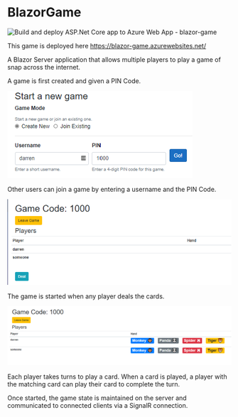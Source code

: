 # BlazorGame

![Build and deploy ASP.Net Core app to Azure Web App - blazor-game](https://github.com/dneimke/BlazorGame/workflows/Build%20and%20deploy%20ASP.Net%20Core%20app%20to%20Azure%20Web%20App%20-%20blazor-game/badge.svg)

This game is deployed here https://blazor-game.azurewebsites.net/

A Blazor Server application that allows multiple players to play a game of snap across the internet.

A game is first created and given a PIN Code. 

![Creating a new game](https://github.com/dneimke/blazorgame/blob/main/docs/start-new-game.png?raw=true)

Other users can join a game by entering a username and the PIN Code.

![Multiple players in a game](https://github.com/dneimke/blazorgame/blob/main/docs/multiple-players.png?raw=true)

The game is started when any player deals the cards.

![Dealt cards](https://github.com/dneimke/blazorgame/blob/main/docs/dealt-cards.png?raw=true)

Each player takes turns to play a card. When a card is played, a player with the matching card can play their card to complete the turn.

Once started, the game state is maintained on the server and communicated to connected clients via a SignalR connection.
